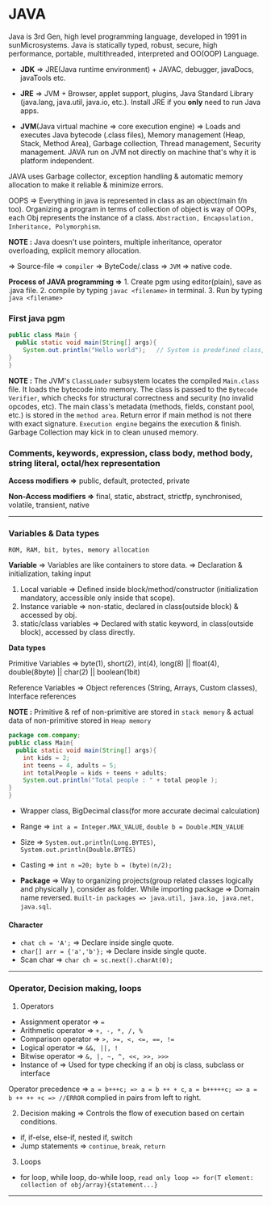 # JAVA

Java is 3rd Gen, high level programming language, developed in 1991 in sunMicrosystems. Java is statically typed, robust, secure, high performance, portable, multithreaded, interpreted and OO(OOP) Language.

- **JDK** => JRE(Java runtime environment) + JAVAC, debugger, javaDocs, javaTools etc.

- **JRE** => JVM + Browser, applet support, plugins, Java Standard Library (java.lang, java.util, java.io, etc.). Install JRE if you **only** need to run Java apps.

- **JVM**(Java virtual machine => core execution engine) => Loads and executes Java bytecode (.class files), Memory management (Heap, Stack, Method Area), Garbage collection, Thread management, Security management. JAVA run on JVM not directly on machine that's why it is platform independent.

JAVA uses Garbage collector, exception handling & automatic memory allocation to make it reliable & minimize errors.

OOPS => Everything in java is represented in class as an object(main f/n too). Organizing a program in terms of collection of object is way of OOPs, each Obj represents the instance of a class. `Abstraction, Encapsulation, Inheritance, Polymorphism`.

**NOTE :** Java doesn't use pointers, multiple inheritance, operator overloading, explicit memory allocation.

=> Source-file => `compiler` => ByteCode/.class => `JVM` => native code.

**Process of JAVA programming =>** 1. Create pgm using editor(plain), save as .java file. 2. compile by typing `javac <filename>` in terminal. 3. Run by typing `java <filename>`

### First java pgm

```java
public class Main {
  public static void main(String[] args){
    System.out.println("Hello world");   // System is predefined class, provide access to system. out is a variable of type output stream connected to console.
}
}
```

**NOTE :** The JVM's `ClassLoader` subsystem locates the compiled `Main.class` file. It loads the bytecode into memory. The class is passed to the `Bytecode Verifier`, which checks for structural correctness and security (no invalid opcodes, etc). The main class's metadata (methods, fields, constant pool, etc.) is stored in the `method area`. Return error if main method is not there with exact signature. `Execution engine` begains the execution & finish. Garbage Collection may kick in to clean unused memory.

### Comments, keywords, expression, class body, method body, string literal, octal/hex representation

**Access modifiers =>** public, default, protected, private

**Non-Access modifiers =>** final, static, abstract, strictfp, synchronised, volatile, transient, native

-----

### Variables & Data types

`ROM, RAM, bit, bytes, memory allocation`

**Variable** => Variables are like containers to store data. => Declaration & initialization, taking input

1. Local variable => Defined inside block/method/constructor (initialization mandatory, accessible only inside that scope).
2. Instance variable => non-static, declared in class(outside block) & accessed by obj.
3. static/class variables => Declared with static keyword, in class(outside block), accessed by class directly.

**Data types**

Primitive Variables => byte(1), short(2), int(4), long(8) || float(4), double(8byte) || char(2) || boolean(1bit)

Reference Variables => Object references (String, Arrays, Custom classes), Interface references

**NOTE :** Primitive & ref of non-primitive are stored in `stack memory` & actual data of non-primitive stored in `Heap memory`

```java
package com.company;
public class Main{
  public static void main(String[] args){
    int kids = 2;
    int teens = 4, adults = 5;
    int totalPeople = kids + teens + adults;
    System.out.println("Total people : " + total people );
}
}

```

- Wrapper class, BigDecimal class(for more accurate decimal calculation)
- Range => `int a = Integer.MAX_VALUE`, `double b = Double.MIN_VALUE`
- Size => `System.out.println(Long.BYTES)`, `System.out.println(Double.BYTES)`
- Casting => `int n =20; byte b = (byte)(n/2);`

- **Package** => Way to organizing projects(group related classes logically and physically ), consider as folder. While importing package => Domain name reversed. `Built-in packages => java.util, java.io, java.net, java.sql`.

#### Character

- `chat ch = 'A';`  => Declare inside single quote.
- `char[] arr = {'a','b'};` => Declare inside single quote.
- Scan char => `char ch = sc.next().charAt(0);`

-----

### Operator, Decision making, loops

1. Operators

- Assignment operator => `=`
- Arithmetic operator => `+, -, *, /, %`
- Comparison operator => `>, >=, <, <=, ==, !=`
- Logical operator => `&&, ||, !`
- Bitwise operator => `&, |, ~, ^, <<, >>, >>>`
- Instance of => Used for type checking if an obj is class, subclass or interface

Operator precedence => `a = b+++c; => a = b ++ + c`, `a = b+++++c; => a = b ++ ++ +c => //ERROR` complied in pairs from left to right.

2. Decision making => Controls the flow of execution based on certain conditions.

- if, if-else, else-if, nested if, switch
- Jump statements => `continue`, `break`, `return`

3. Loops

- for loop, while loop, do-while loop, `read only loop => for(T element: collection of obj/array){statement...}`

-----





























